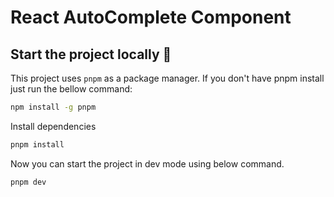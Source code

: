 # React AutoComplete Component

## Start the project locally 🚀

This project uses `pnpm` as a package manager. If you don't have pnpm install just run the bellow command:
```bash
npm install -g pnpm
``` 

Install dependencies
```bash
pnpm install
```

Now you can start the project in dev mode using below command.
```bash
pnpm dev
```

